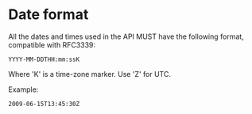 # Date format
All the dates and times used in the API MUST have the following format, compatible with RFC3339:

```
YYYY-MM-DDTHH:mm:ssK
```

Where 'K' is a time-zone marker. Use 'Z' for UTC.

Example:

```
2009-06-15T13:45:30Z
```